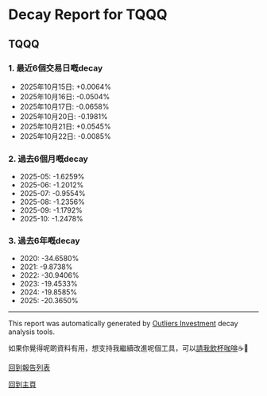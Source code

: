 # Decay Report for TQQQ

## TQQQ

### 1. 最近6個交易日嘅decay

- 2025年10月15日: +0.0064%
- 2025年10月16日: -0.0504%
- 2025年10月17日: -0.0658%
- 2025年10月20日: -0.1981%
- 2025年10月21日: +0.0545%
- 2025年10月22日: -0.0085%

### 2. 過去6個月嘅decay

- 2025-05: -1.6259%
- 2025-06: -1.2012%
- 2025-07: -0.9554%
- 2025-08: -1.2356%
- 2025-09: -1.1792%
- 2025-10: -1.2478%

### 3. 過去6年嘅decay

- 2020: -34.6580%
- 2021: -9.8738%
- 2022: -30.9406%
- 2023: -19.4533%
- 2024: -19.8585%
- 2025: -20.3650%

------------------------------
This report was automatically generated by [Outliers Investment](https://outliersecon.github.io/Outliers-Investment/) decay analysis tools.

如果你覺得呢啲資料有用，想支持我繼續改進呢個工具，可以[請我飲杯咖啡](https://buymeacoffee.com/outliersecon)☕🙏

[回到報告列表](https://outliersecon.github.io/Outliers-Investment/reports/reports_public)

[回到主頁](https://outliersecon.github.io/Outliers-Investment/)